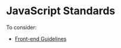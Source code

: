 # JavaScript Standards

To consider:
- [Front-end Guidelines](https://github.com/bendc/frontend-guidelines)